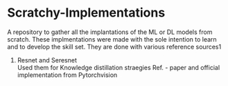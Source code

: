 # Scratchy-Implementations
A repository to gather all the implantations of the ML or DL models from scratch.
These implmentations were made with the sole intention to learn and to develop the skill set.
They are done with various reference sources1

1) Resnet and Seresnet   
   Used them for Knowledge distillation straegies
   Ref.  -  paper and official implementation from Pytorchvision
